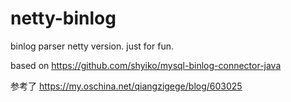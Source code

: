 # netty-binlog

binlog parser netty version.
just for fun.

based on https://github.com/shyiko/mysql-binlog-connector-java

参考了
https://my.oschina.net/qiangzigege/blog/603025

